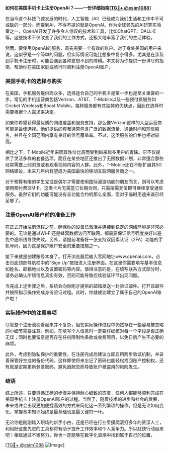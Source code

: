 **如何在美国手机卡上注册OpenAI？——一份详细指南[[TG💪+ @esim1088](https://t.me/s/esim1088)]**

在当今这个科技飞速发展的时代，人工智能（AI）已经成为我们生活和工作中不可或缺的一部分。而提到AI，不得不提的就是OpenAI。作为全球领先的AI研究实验室之一，OpenAI开发了许多令人惊叹的技术和工具，比如ChatGPT、DALL-E等。这些技术不仅改变了我们的工作方式，还极大地丰富了我们的生活体验。

然而，要使用OpenAI的服务，首先需要一个有效的账户。对于身处美国的用户来说，这似乎是一个简单的问题，但实际情况可能比想象中复杂得多。尤其是在涉及到手机卡注册时，可能会遇到各种意想不到的障碍。本文将为你提供一份详尽的指南，帮助你在美国家庭或旅行时顺利注册OpenAI账户。

### 美国手机卡的选择与购买

在美国，手机服务提供商众多，选择适合自己的手机卡是第一步也是至关重要的一步。常见的手机运营商包括Verizon、AT&T、T-Mobile以及一些预付费服务如Cricket Wireless和Boost Mobile。每种服务都有其独特的优缺点，因此在选择时需要根据个人需求来决定。

如果你希望获得最优质的网络覆盖和服务支持，那么像Verizon这样的大型运营商可能是最佳选择。他们提供的套餐通常包含广泛的数据流量、通话时间和短信服务，并且在全国范围内享有良好的信号覆盖率。不过，这类服务的价格也相对较高。

相比之下，T-Mobile近年来因其性价比高而受到越来越多用户的青睐。它不仅提供了灵活多样的套餐选项，而且在某些地区还推出了无限数据计划，非常适合那些经常需要上网浏览或者观看视频内容的人群。此外，T-Mobile还在不断扩展其5G网络建设，未来几年内有望成为美国最快的移动互联网服务商之一。

对于预算有限的学生党或是偶尔才需要使用国际漫游功能的朋友而言，则可以考虑使用预付费SIM卡。这类卡片无需签订长期合同，只需按需充值即可继续享受通信服务。虽然它们的功能可能没有全功能合约机那么全面，但对于临时用途来说已经足够了。

### 注册OpenAI账户前的准备工作

在正式开始注册流程之前，确保你的设备已激活并连接到稳定的网络环境是非常必要的。无论是通过Wi-Fi还是蜂窝数据访问互联网，都需要保证信号强度良好以避免中途断线导致失败。另外，请提前准备好一张支持双因素认证（2FA）功能的手机号码，因为这是保护账户安全的重要措施之一。

接下来就是创建账号本身了。打开浏览器后输入官网地址www.openai.com，点击页面顶部导航栏中的“Sign Up”按钮进入注册界面。在这里你需要填写基本信息如姓名、邮箱地址以及设置密码等内容。值得注意的是，在填写联系方式部分时，请务必确认所填信息真实有效，否则可能导致后续验证环节出现问题。

当完成上述步骤之后，系统会向你刚才提供的邮箱发送一封验证邮件。打开该邮件并按照指示操作完成身份验证过程。此时，你就成功建立了属于自己的OpenAI账户啦！

### 实际操作中的注意事项

尽管整个注册流程看起来并不复杂，但在实际操作过程中仍然存在一些容易被忽略的小细节需要注意。例如，在填写个人信息时一定要仔细核对每一个字段是否正确无误；同时也要留意是否存在任何限制性条款或收费项目，以免日后产生不必要的麻烦。

此外，考虑到隐私保护的重要性，在注册完成后建议立即启用两步验证机制，并妥善保管好生成的备份代码。这样即使将来忘记了密码也能轻松找回账户控制权。还有就是定期更新登录密码，避免因疏忽而导致账户被盗用的风险发生。

### 结语

综上所述，只要遵循正确的步骤并保持耐心细致的态度，任何人都能够顺利完成在美国手机卡上注册OpenAI账户的过程。当然了，随着技术的进步和社会的发展，未来或许会出现更加便捷高效的方式来简化这一系列繁琐的操作。但是无论如何变化，掌握基本知识始终是最基础也是最关键的一环。

无论你是刚刚踏入职场的新手小白，还是已经在行业里摸爬滚打多年的资深人士，利用好这些先进的工具都将有助于提升工作效率和个人竞争力。所以赶快行动起来吧！相信通过不懈努力，你也一定能够在数字化浪潮中找到属于自己的位置。

[[TG💪+ @esim1088](https://t.me/s/esim1088) ![Image](https://i.postimg.cc/4NQfJmqS/Snipaste-2025-05-13-00-14-12.png)]